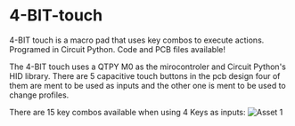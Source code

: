 # 4-BIT-touch
4-BIT touch is a macro pad that uses key combos to execute actions. Programed in Circuit Python. Code and PCB files available!

The 4-BIT touch uses a QTPY M0 as the mirocontroler and Circuit Python's HID library. 
There are 5 capacitive touch buttons in the pcb design four of them are ment to be used as inputs and the other one is ment to be used to change profiles. 

There are 15 key combos available when using 4 Keys as inputs: 
![Asset 1](https://user-images.githubusercontent.com/98760075/163679366-d2e5aa13-e731-4e50-bcb1-6c5d15cfeffe.png)
